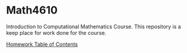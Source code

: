 # Math4610

Introduction to Computational Mathematics Course. This repository is a keep place for work done for the course.

[Homework Table of Contents](https://github.com/clarissalabrum/math4610/blob/master/homework/homeworkTableContents.md)
